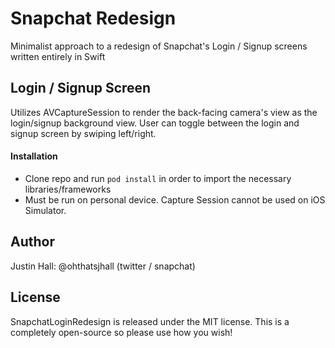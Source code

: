 # Snapchat Redesign
Minimalist approach to a redesign of Snapchat's Login / Signup screens written entirely in Swift

## Login / Signup Screen

Utilizes AVCaptureSession to render the back-facing camera's view as the login/signup background view. User can toggle between the login and signup screen by swiping left/right.

#### Installation

* Clone repo and run ```pod install``` in order to import the necessary libraries/frameworks
* Must be run on personal device. Capture Session cannot be used on iOS Simulator.



## Author

Justin Hall: @ohthatsjhall (twitter / snapchat)

## License

SnapchatLoginRedesign is released under the MIT license. This is a completely open-source so please use how you wish!
